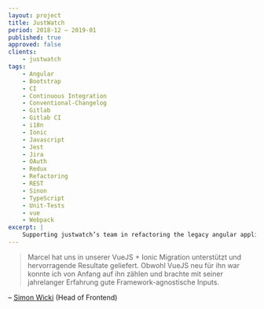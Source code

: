```yaml
---
layout: project
title: JustWatch
period: 2018-12 – 2019-01
published: true
approved: false
clients:
    - justwatch
tags:
    - Angular
    - Bootstrap
    - CI
    - Continuous Integration
    - Conventional-Changelog
    - Gitlab
    - Gitlab CI
    - i18n
    - Ionic
    - Javascript
    - Jest
    - Jira
    - OAuth
    - Redux  
    - Refactoring
    - REST
    - Sinon
    - TypeScript
    - Unit-Tests
    - vue
    - Webpack
excerpt: |
    Supporting justwatch’s team in refactoring the legacy angular application to modern vue and ionic 4.
---
```


> Marcel hat uns in unserer VueJS + Ionic Migration unterstützt und hervorragende Resultate geliefert. Obwohl VueJS neu für ihn war konnte ich von Anfang auf ihn zählen und brachte mit seiner jahrelanger Erfahrung gute Framework-agnostische Inputs.

– [Simon Wicki](https://www.linkedin.com/in/simon-w-490b8617a/) (Head of Frontend)

